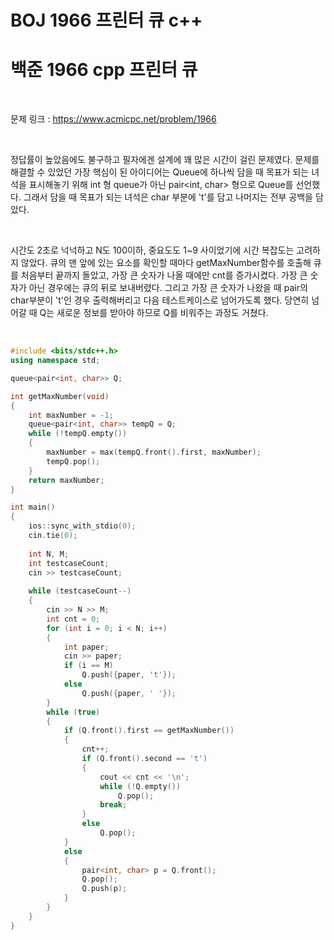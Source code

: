 # BOJ 1966 프린터 큐 c++

# 백준 1966 cpp 프린터 큐



<br>



문제 링크 : https://www.acmicpc.net/problem/1966



<br>



정답률이 높았음에도 불구하고 필자에겐 설계에 꽤 많은 시간이 걸린 문제였다. 문제를 해결할 수 있었던 가장 핵심이 된 아이디어는 Queue에 하나씩 담을 때 목표가 되는 녀석을 표시해놓기 위해 int 형 queue가 아닌 pair<int, char> 형으로 Queue를 선언했다. 그래서 담을 때 목표가 되는 녀석은 char 부분에 't'를 담고 나머지는 전부 공백을 담았다. 



<br>



시간도 2초로 넉넉하고 N도 100이하, 중요도도 1~9 사이었기에 시간 복잡도는 고려하지 않았다. 큐의 맨 앞에 있는 요소를 확인할 때마다 getMaxNumber함수를 호출해 큐를 처음부터 끝까지 돌았고, 가장 큰 숫자가 나올 때에만 cnt를 증가시켰다. 가장 큰 숫자가 아닌 경우에는 큐의 뒤로 보내버렸다. 그리고 가장 큰 숫자가 나왔을 때 pair의 char부분이 't'인 경우 출력해버리고 다음 테스트케이스로 넘어가도록 했다. 당연히 넘어갈 때 Q는 새로운 정보를 받아야 하므로 Q를 비워주는 과정도 거쳤다.



<br>



```c++
#include <bits/stdc++.h>
using namespace std;

queue<pair<int, char>> Q;

int getMaxNumber(void)
{
    int maxNumber = -1;
    queue<pair<int, char>> tempQ = Q;
    while (!tempQ.empty())
    {
        maxNumber = max(tempQ.front().first, maxNumber);
        tempQ.pop();
    }
    return maxNumber;
}

int main()
{
    ios::sync_with_stdio(0);
    cin.tie(0);
    
    int N, M;
    int testcaseCount;
    cin >> testcaseCount;
    
    while (testcaseCount--)
    {
        cin >> N >> M;
        int cnt = 0;
        for (int i = 0; i < N; i++)
        {
            int paper;
            cin >> paper;
            if (i == M)
                Q.push({paper, 't'});
            else
                Q.push({paper, ' '});
        }
        while (true)
        {
            if (Q.front().first == getMaxNumber())
            {
                cnt++;
                if (Q.front().second == 't')
                {
                    cout << cnt << '\n';
                    while (!Q.empty())
                        Q.pop();
                    break;
                }
                else
                    Q.pop();
            }
            else
            {
                pair<int, char> p = Q.front();
                Q.pop();
                Q.push(p);
            }
        }        
    }
}
```



<br>



